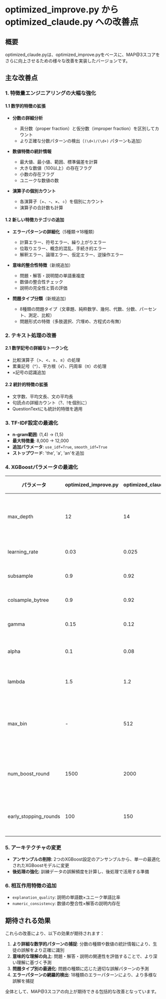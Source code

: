 # optimized_improve.py から optimized_claude.py への改善点

## 概要
optimized_claude.pyは、optimized_improve.pyをベースに、MAP@3スコアをさらに向上させるための様々な改善を実装したバージョンです。

## 主な改善点

### 1. 特徴量エンジニアリングの大幅な強化

#### 1.1 数学的特徴の拡張
- **分数の詳細分析**
  - 真分数（proper fraction）と仮分数（improper fraction）を区別してカウント
  - より正確な分数パターンの検出（`(\d+)/(\d+)` パターンも追加）

- **数値特徴の統計情報**
  - 最大値、最小値、範囲、標準偏差を計算
  - 大きな数値（100以上）の存在フラグ
  - 小数の存在フラグ
  - ユニークな数値の数

- **演算子の個別カウント**
  - 各演算子（+、-、×、÷）を個別にカウント
  - 演算子の合計数も計算

#### 1.2 新しい特徴カテゴリの追加

- **エラーパターンの詳細化**（5種類→18種類）
  - 計算エラー、符号エラー、繰り上がりエラー
  - 位取りエラー、概念的混乱、手続き的エラー
  - 解釈エラー、論理エラー、仮定エラー、逆操作エラー

- **意味的整合性特徴**（新規追加）
  - 問題・解答・説明間の単語重複度
  - 数値の整合性チェック
  - 説明の完全性と質の評価

- **問題タイプ分類**（新規追加）
  - 8種類の問題タイプ（文章題、純粋数学、幾何、代数、分数、パーセント、測定、比較）
  - 問題形式の特徴（多肢選択、穴埋め、方程式の有無）

### 2. テキスト処理の改善

#### 2.1 数学記号の詳細なトークン化
- 比較演算子（>、<、≥、≤）の処理
- 累乗記号（^）、平方根（√）、円周率（π）の処理
- ×記号の認識追加

#### 2.2 統計的特徴の拡張
- 文字数、平均文長、文の平均長
- 句読点の詳細カウント（?、!を個別に）
- QuestionTextにも統計的特徴を適用

### 3. TF-IDF設定の最適化
- **n-gram範囲**: (1,4) → (1,5)
- **最大特徴量**: 8,000 → 12,000
- **追加パラメータ**: `use_idf=True`, `smooth_idf=True`
- **ストップワード**: 'the', 'a', 'an'を追加

### 4. XGBoostパラメータの最適化

| パラメータ | optimized_improve.py | optimized_claude.py | 変更理由 |
|-----------|---------------------|-------------------|----------|
| max_depth | 12 | 14 | より複雑なパターンの学習 |
| learning_rate | 0.03 | 0.025 | 過学習の抑制 |
| subsample | 0.9 | 0.92 | わずかに増加 |
| colsample_bytree | 0.9 | 0.92 | わずかに増加 |
| gamma | 0.15 | 0.12 | 正則化を緩和 |
| alpha | 0.1 | 0.08 | L1正則化を緩和 |
| lambda | 1.5 | 1.2 | L2正則化を緩和 |
| max_bin | - | 512 | より細かい分割（新規追加） |
| num_boost_round | 1500 | 2000 | より多くの学習ラウンド |
| early_stopping_rounds | 100 | 150 | より寛容な早期停止 |

### 5. アーキテクチャの変更
- **アンサンブルの削除**: 2つのXGBoost設定のアンサンブルから、単一の最適化されたXGBoostモデルに変更
- **後処理の強化**: 訓練データの誤解頻度を計算し、後処理で活用する準備

### 6. 相互作用特徴の追加
- `explanation_quality`: 説明の単語数×ユニーク単語比率
- `numeric_consistency`: 数値の整合性×解答の説明内存在

## 期待される効果

これらの改善により、以下の効果が期待されます：

1. **より詳細な数学的パターンの捕捉**: 分数の種類や数値の統計情報により、生徒の誤解をより正確に識別
2. **意味的な理解の向上**: 問題・解答・説明の関連性を評価することで、より深い理解に基づく予測
3. **問題タイプ別の最適化**: 問題の種類に応じた適切な誤解パターンの予測
4. **エラーパターンの網羅的検出**: 18種類のエラーパターンにより、より多様な誤解を捕捉

全体として、MAP@3スコアの向上が期待できる包括的な改善となっています。